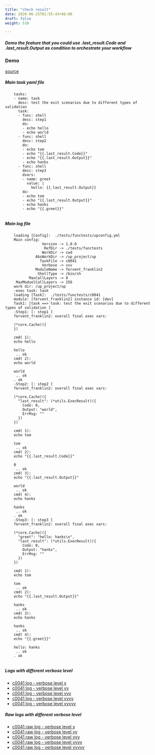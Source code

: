 ```yaml
---
title: "check result"
date: 2020-06-25T01:55:43+66:00
draft: false
weight: 510

---
```


##### Demo the feature that you could use .last_result.Code and .last_result.Output as condition to orchestrate your workflow


### Demo








[source](https://github.com/upcmd/up/blob/master/tests/functests/c0041.yml)

##### Main task yaml file
```
    tasks:
    - name: task
      desc: test the exit scenarios due to different types of validation
      task:
      - func: shell
        desc: step1
        do:
        - echo hello
        - echo world
      - func: shell
        desc: step2
        do:
        - echo tom
        - echo "{{.last_result.Code}}"
        - echo "{{.last_result.Output}}"
        - echo hanks
      - func: shell
        desc: step3
        dvars:
        - name: greet
          value: |
            hello: {{.last_result.Output}}
        do:
        - echo tom
        - echo "{{.last_result.Output}}"
        - echo hanks
        - echo "{{.greet}}"
    
```
##### Main log file
```
    loading [Config]:  ./tests/functests/upconfig.yml
    Main config:
                 Version -> 1.0.0
                  RefDir -> ./tests/functests
                 WorkDir -> cwd
              AbsWorkDir -> /up_project/up
                TaskFile -> c0041
                 Verbose -> vvv
              ModuleName -> fervent_franklin2
               ShellType -> /bin/sh
           MaxCallLayers -> 8
     MaxModuelCallLayers -> 256
    work dir: /up_project/up
    -exec task: task
    loading [Task]:  ./tests/functests/c0041
    module: [fervent_franklin2] instance id: [dev]
    Task1: [task ==> task: test the exit scenarios due to different types of validation ]
    -Step1: [: step1 ]
    fervent_franklin2: overall final exec vars:
    
    (*core.Cache)({
    })
    
    cmd( 1):
    echo hello
    
    hello
     .. ok
    cmd( 2):
    echo world
    
    world
     .. ok
    . ok
    -Step2: [: step2 ]
    fervent_franklin2: overall final exec vars:
    
    (*core.Cache)({
      "last_result": (*utils.ExecResult)({
        Code: 0,
        Output: "world",
        ErrMsg: ""
      })
    })
    
    cmd( 1):
    echo tom
    
    tom
     .. ok
    cmd( 2):
    echo "{{.last_result.Code}}"
    
    0
     .. ok
    cmd( 3):
    echo "{{.last_result.Output}}"
    
    world
     .. ok
    cmd( 4):
    echo hanks
    
    hanks
     .. ok
    . ok
    -Step3: [: step3 ]
    fervent_franklin2: overall final exec vars:
    
    (*core.Cache)({
      "greet": "hello: hanks\n",
      "last_result": (*utils.ExecResult)({
        Code: 0,
        Output: "hanks",
        ErrMsg: ""
      })
    })
    
    cmd( 1):
    echo tom
    
    tom
     .. ok
    cmd( 2):
    echo "{{.last_result.Output}}"
    
    hanks
     .. ok
    cmd( 3):
    echo hanks
    
    hanks
     .. ok
    cmd( 4):
    echo "{{.greet}}"
    
    hello: hanks
     .. ok
    . ok
    
```


##### Logs with different verbose level
* [c0041 log - verbose level v](../../logs/c0041_v)
* [c0041 log - verbose level vv](../../logs/c0041_vv)
* [c0041 log - verbose level vvv](../../logs/c0041_vvvv)
* [c0041 log - verbose level vvvv](../../logs/c0041_vvvv)
* [c0041 log - verbose level vvvvv](../../logs/c0041_vvvvv)

##### Raw logs with different verbose level
* [c0041 raw log - verbose level v](../../reflogs/c0041_v.log)
* [c0041 raw log - verbose level vv](../../reflogs/c0041_vv.log)
* [c0041 raw log - verbose level vvv](../../reflogs/c0041_vvv.log)
* [c0041 raw log - verbose level vvvv](../../reflogs/c0041_vvvv.log)
* [c0041 raw log - verbose level vvvvv](../../reflogs/c0041_vvvvv.log)







